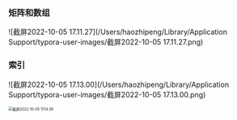 

### 矩阵和数组

![截屏2022-10-05 17.11.27](/Users/haozhipeng/Library/Application Support/typora-user-images/截屏2022-10-05 17.11.27.png)





### 索引

![截屏2022-10-05 17.13.00](/Users/haozhipeng/Library/Application Support/typora-user-images/截屏2022-10-05 17.13.00.png)



<img src="../images/截屏2022-10-05 17.14.39.png" alt="截屏2022-10-05 17.14.39" style="zoom:50%;" />